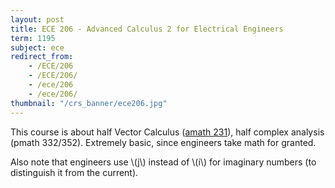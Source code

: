 ```yaml
---
layout: post
title: ECE 206 - Advanced Calculus 2 for Electrical Engineers
term: 1195
subject: ece
redirect_from:
    - /ECE/206
    - /ECE/206/
    - /ece/206
    - /ece/206/
thumbnail: "/crs_banner/ece206.jpg"
---
```


This course is about half Vector Calculus ([amath 231](/amath231)), half complex analysis (pmath 332/352). Extremely basic, since engineers take math for granted.

Also note that engineers use \\(j\\) instead of \\(i\\) for imaginary numbers (to distinguish it from the current).
